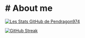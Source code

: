 # # About me

[![Les Stats GitHub de Pendragon974](https://github-readme-stats.vercel.app/api?username=Pendragon-974&show_icons=true&theme=dracula)](https://github.com/anuraghazra/github-readme-stats)

[![GitHub Streak](https://streak-stats.demolab.com?user=Pendragon-974&theme=dracula&locale=fr&date_format=j%20M%5B%20Y%5D)](https://git.io/streak-stats)
